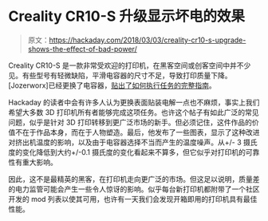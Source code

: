 # Creality CR10-S 升级显示坏电的效果

> 原文：<https://hackaday.com/2018/03/03/creality-cr10-s-upgrade-shows-the-effect-of-bad-power/>

Creality CR10-S 是一款非常受欢迎的打印机，在黑客空间或创客空间中并不少见。有些型号有轻微缺陷，平滑电容器的尺寸不足，导致打印质量下降。[Jozerworx]已经更换了电容器，[贴出了如何执行任务的完整指南](http://jozerworx.com/?p=260)。

Hackaday 的读者中会有许多人认为更换表面贴装电解一点也不麻烦，事实上我们希望大多数 3D 打印机所有者能够完成这项任务。也许这个帖子有如此广泛的常见问题，似乎是针对 3D 打印转移到更广泛市场的新手。但必须记住，这件作品的价值不在于作品本身，而在于人物塑造。最后，他发布了一些图表，显示了这种改进对挤出机温度的影响，以及由于电容器选择不当而产生的温度噪声。从+/- 3 摄氏度的变化降低到大约+/-0.1 摄氏度的变化看起来不算多，但它似乎对打印机的可靠性有重大影响。

因此，这不是最精英的黑客，在打印机走向更广泛的市场。但这足以说明，质量差的电力监管可能会产生一些令人惊讶的影响。似乎每台新打印机都附带了一个社区开发的 mod 列表以使其可用，也许有一天我们会发现开箱即用的打印机具有最佳性能。